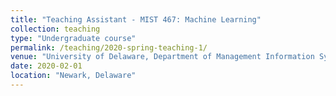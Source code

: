 ```yaml
---
title: "Teaching Assistant - MIST 467: Machine Learning"
collection: teaching
type: "Undergraduate course"
permalink: /teaching/2020-spring-teaching-1/
venue: "University of Delaware, Department of Management Information Systems"
date: 2020-02-01
location: "Newark, Delaware"
---
```


